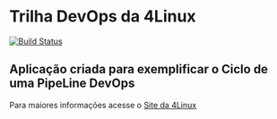 # Trilha DevOps da 4Linux

<!-- Altere a Flag abaixo com sua URL do Travis -->
[![Build Status](https://travis-ci.com/asales04/DevOpsLab-HelloWorld.svg?branch=master)](https://travis-ci.com/asales04/DevOpsLab-HelloWorld)

## Aplicação criada para exemplificar o Ciclo de uma PipeLine DevOps


Para maiores informações acesse o [Site da 4Linux](https://www.4linux.com.br/cursos/devops)
